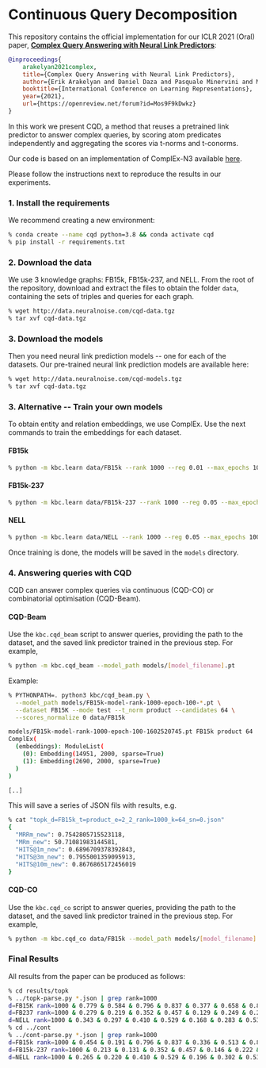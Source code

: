 # Continuous Query Decomposition

This repository contains the official implementation for our ICLR 2021 (Oral) paper, [**Complex Query Answering with Neural Link Predictors**](https://openreview.net/forum?id=Mos9F9kDwkz):

```bibtex
@inproceedings{
    arakelyan2021complex,
    title={Complex Query Answering with Neural Link Predictors},
    author={Erik Arakelyan and Daniel Daza and Pasquale Minervini and Michael Cochez},
    booktitle={International Conference on Learning Representations},
    year={2021},
    url={https://openreview.net/forum?id=Mos9F9kDwkz}
}
```

In this work we present CQD, a method that reuses a pretrained link predictor to answer complex queries, by scoring atom predicates independently and aggregating the scores via t-norms and t-conorms.

Our code is based on an implementation of ComplEx-N3 available [here](https://github.com/facebookresearch/kbc).

Please follow the instructions next to reproduce the results in our experiments.

### 1. Install the requirements

We recommend creating a new environment:

```bash
% conda create --name cqd python=3.8 && conda activate cqd
% pip install -r requirements.txt
```

### 2. Download the data

We use 3 knowledge graphs: FB15k, FB15k-237, and NELL.
From the root of the repository, download and extract the files to obtain the folder `data`, containing the sets of triples and queries for each graph.

```bash
% wget http://data.neuralnoise.com/cqd-data.tgz
% tar xvf cqd-data.tgz
```

### 3. Download the models

Then you need neural link prediction models -- one for each of the datasets.
Our pre-trained neural link prediction models are available here:

```bash
% wget http://data.neuralnoise.com/cqd-models.tgz
% tar xvf cqd-data.tgz
```

### 3. Alternative -- Train your own models

To obtain entity and relation embeddings, we use ComplEx. Use the next commands to train the embeddings for each dataset.

#### FB15k

```bash
% python -m kbc.learn data/FB15k --rank 1000 --reg 0.01 --max_epochs 100  --batch_size 100
```

#### FB15k-237

```bash
% python -m kbc.learn data/FB15k-237 --rank 1000 --reg 0.05 --max_epochs 100  --batch_size 1000
```

#### NELL

```bash
% python -m kbc.learn data/NELL --rank 1000 --reg 0.05 --max_epochs 100  --batch_size 1000
```

Once training is done, the models will be saved in the `models` directory.

### 4. Answering queries with CQD

CQD can answer complex queries via continuous (CQD-CO) or combinatorial optimisation (CQD-Beam).

#### CQD-Beam

Use the `kbc.cqd_beam` script to answer queries, providing the path to the dataset, and the saved link predictor trained in the previous step. For example,

```bash
% python -m kbc.cqd_beam --model_path models/[model_filename].pt
```

Example:

```bash
% PYTHONPATH=. python3 kbc/cqd_beam.py \
  --model_path models/FB15k-model-rank-1000-epoch-100-*.pt \
  --dataset FB15K --mode test --t_norm product --candidates 64 \
  --scores_normalize 0 data/FB15k

models/FB15k-model-rank-1000-epoch-100-1602520745.pt FB15k product 64
ComplEx(
  (embeddings): ModuleList(
    (0): Embedding(14951, 2000, sparse=True)
    (1): Embedding(2690, 2000, sparse=True)
  )
)

[..]
```

This will save a series of JSON fils with results, e.g.

```bash
% cat "topk_d=FB15k_t=product_e=2_2_rank=1000_k=64_sn=0.json"
{
  "MRRm_new": 0.7542805715523118,
  "MRm_new": 50.71081983144581,
  "HITS@1m_new": 0.6896709378392843,
  "HITS@3m_new": 0.7955001359095913,
  "HITS@10m_new": 0.8676865172456019
}
```

#### CQD-CO

Use the `kbc.cqd_co` script to answer queries, providing the path to the dataset, and the saved link predictor trained in the previous step. For example,

```bash
% python -m kbc.cqd_co data/FB15k --model_path models/[model_filename].pt --chain_type 1_2
```

### Final Results

All results from the paper can be produced as follows:

```bash
% cd results/topk
% ../topk-parse.py *.json | grep rank=1000
d=FB15K rank=1000 & 0.779 & 0.584 & 0.796 & 0.837 & 0.377 & 0.658 & 0.839 & 0.355
d=FB237 rank=1000 & 0.279 & 0.219 & 0.352 & 0.457 & 0.129 & 0.249 & 0.284 & 0.128
d=NELL rank=1000 & 0.343 & 0.297 & 0.410 & 0.529 & 0.168 & 0.283 & 0.536 & 0.157
% cd ../cont
% ../cont-parse.py *.json | grep rank=1000
d=FB15k rank=1000 & 0.454 & 0.191 & 0.796 & 0.837 & 0.336 & 0.513 & 0.816 & 0.319
d=FB15k-237 rank=1000 & 0.213 & 0.131 & 0.352 & 0.457 & 0.146 & 0.222 & 0.281 & 0.132
d=NELL rank=1000 & 0.265 & 0.220 & 0.410 & 0.529 & 0.196 & 0.302 & 0.531 & 0.194
```